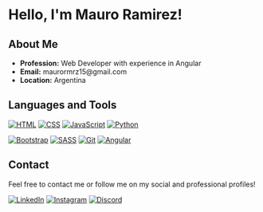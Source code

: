 <h1>Hello, I'm Mauro Ramirez!</h1>

<h2>About Me</h2>
<ul>
  <li><strong>Profession:</strong> Web Developer with experience in Angular</li>
  <li><strong>Email:</strong> maurormrz15@gmail.com</li>
  <li><strong>Location:</strong> Argentina</li>
</ul>

<h2>Languages and Tools</h2>
<p>
  <a href="https://developer.mozilla.org/en-US/docs/Web/HTML"><img src="https://img.shields.io/badge/HTML-ff5722?style=for-the-badge&logo=html5&logoColor=white" alt="HTML"></a>
  <a href="https://developer.mozilla.org/en-US/docs/Web/CSS"><img src="https://img.shields.io/badge/CSS-2196f3?style=for-the-badge&logo=css3&logoColor=white" alt="CSS"></a>
  <a href="https://developer.mozilla.org/en-US/docs/Web/JavaScript"><img src="https://img.shields.io/badge/JavaScript-f7df1e?style=for-the-badge&logo=javascript&logoColor=black" alt="JavaScript"></a>
  <a href="https://www.python.org/"><img src="https://img.shields.io/badge/Python-3776ab?style=for-the-badge&logo=python&logoColor=white" alt="Python"></a>
</p>
<p>
  <a href="https://getbootstrap.com/"><img src="https://img.shields.io/badge/Bootstrap-7952b3?style=for-the-badge&logo=bootstrap&logoColor=white" alt="Bootstrap"></a>
  <a href="https://sass-lang.com/"><img src="https://img.shields.io/badge/SASS-cc6699?style=for-the-badge&logo=sass&logoColor=white" alt="SASS"></a>
  <a href="https://git-scm.com/"><img src="https://img.shields.io/badge/Git-f05032?style=for-the-badge&logo=git&logoColor=white" alt="Git"></a>
  <a href="https://angular.io/"><img src="https://img.shields.io/badge/Angular-dd0031?style=for-the-badge&logo=angular&logoColor=white" alt="Angular"></a>
</p>

<h2>Contact</h2>
<p>Feel free to contact me or follow me on my social and professional profiles!</p>
<a href="https://www.linkedin.com/in/maurormrz"><img src="https://img.shields.io/badge/LinkedIn-0a66c2?style=for-the-badge&logo=linkedin&logoColor=white" alt="LinkedIn"></a>
<a href="https://www.instagram.com/maurormrz"><img src="https://img.shields.io/badge/Instagram-e4405f?style=for-the-badge&logo=instagram&logoColor=white" alt="Instagram"></a>
<a href="https://discordapp.com/users/mauronahuelramirez"><img src="https://img.shields.io/badge/Discord-7289da?style=for-the-badge&logo=discord&logoColor=white" alt="Discord"></a>
